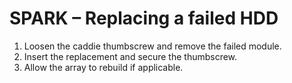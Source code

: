 # SPARK – Replacing a failed HDD

1. Loosen the caddie thumbscrew and remove the failed module.
2. Insert the replacement and secure the thumbscrew.
3. Allow the array to rebuild if applicable.
